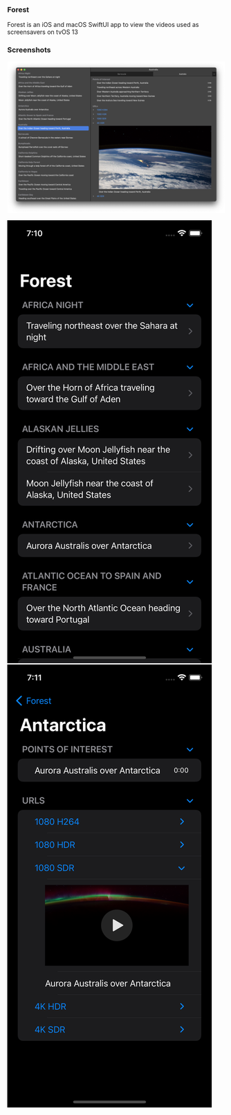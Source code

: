 ### Forest

Forest is an iOS and macOS SwiftUI app to view the videos used as screensavers on tvOS 13

### Screenshots

![macOS app using tabs in dark mode](Screenshots/macOS_tabs-dark.png)

![iOS app main view in dark mode](Screenshots/iOS_home-dark.png)
![iOS app detail view in dark mode](Screenshots/iOS_detail-dark.png)
